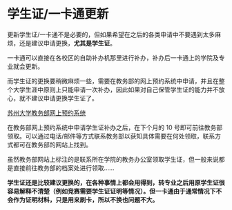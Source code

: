 # 学生证/一卡通更新

更新学生证/一卡通不是必要的，但如果希望在之后的各类申请中不要遇到太多麻烦，还是建议申请更换，**尤其是学生证**。

一卡通可以直接在各校区的自助补办机那里进行补办，补办后一卡通上的学院及专业就会更新。

而学生证的更换要稍微麻烦一些，需要在教务部的网上预约系统中申请，并且在整个大学生涯中原则上只能申请一次补办，因此如果对自己保管学生证的能力并不放心，就不建议申请更换学生证了。

[苏州大学教务部网上预约系统](https://link.zhihu.com/?target=http%3A//jwyy.suda.edu.cn/default.aspx)

在教务部网上预约系统中申请学生证补办之后，在下个月的 10 号即可前往教务部领取。可以通过电话/邮件等方式联系教务部以获知具体需要在何处领取，联系方式都可在教务部的网站上找到。

虽然教务部网站上标注的是联系所在学院的教务办公室领取学生证，但一般来说都是直接前往教务部的档案处进行领取……

**学生证还是比较建议更换的，在各种事情上都会用得到，转专业之后用原学生证很容易解释不清楚（例如竞赛需要学生证证明等情况）。但一卡通由于通常情况下不会作为证明材料，只是用来刷卡，所以不换也问题不大。**
